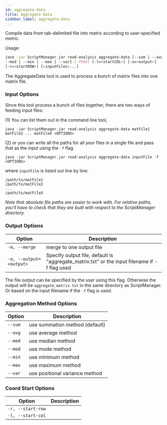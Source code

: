 ```yaml
---
id: aggregate-data
title: Aggregate Data
sidebar_label: aggregate-data
---
```


Compile data from tab-delimited file into matrix according to user-specified
metric.


Usage:
```bash
java -jar ScriptManager.jar read-analysis aggregate-data [--sum | --avg | --med |
--mod | --min | --max | --var] [-fhmV] [-l=<startCOL>] [-o=<output>]
[-r=<startROW>] [<inputFiles>...]
```

The AggregateData tool is used to process a bunch of matrix files into one matrix file.


### Input Options

Since this tool process a bunch of files together, there are two ways of feeding input files:

(1) You can list them out in the command line tool,

`java -jar ScriptManager.jar read-analysis aggregate-data matFile1 matFile2 ... matFileX <OPTIONS>`

(2) or you can write all the paths for all your files in a single file and pass that as the input using the `-f` flag

`java -jar ScriptManager.jar read-analysis aggregate-data inputFile -f <OPTIONS>`

where `inputFile` is listed out line by line:

```
/path/to/matFile1
/path/to/matFile2
...
/path/to/matFileX
```

_Note that absolute file paths are easier to work with. For relative paths, you'll have to check that they are built with respect to the ScriptManager directory._




### Output Options

| Option | Description |
| ------ | ----------- |
| `-m, --merge` | merge to one output file |
| `-o, --output=<output>` | Specify output file, default is "aggregate_matrix.txt" or the input filename if -f flag used |

The file output can be specified by the user using this flag. Otherwise the output will be `aggregate_matrix.txt` in the same directory as ScriptManager. Or based on the input filename if the `-f` flag is used.


### Aggregation Method Options

| Option | Description |
| ------ | ----------- |
| `--sum` | use summation method (default) |
| `--avg` | use average method |
| `--med` | use median method |
| `--mod` | use mode method |
| `--min` | use minimum method |
| `--max` | use maximum method |
| `--var` | use positional variance method |



### Coord Start Options

| Option | Description |
| ------ | ----------- |
| `-r, --start-row` |  |
| `-l, --start-col` |  |

[file-format]:file-formats.md
